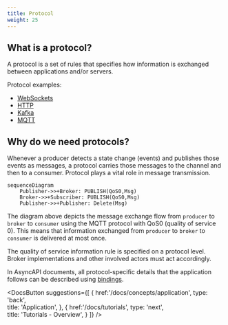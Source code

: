 ```yaml
---
title: Protocol
weight: 25
---
```



## What is a protocol?
A protocol is a set of rules that specifies how information is exchanged between applications and/or servers.

Protocol examples:
* [WebSockets](https://developer.mozilla.org/en-US/docs/Web/API/WebSocket)
* [HTTP](https://developer.mozilla.org/en-US/docs/Web/HTTP)
* [Kafka](https://kafka.apache.org/)
* [MQTT](https://mqtt.org/)

## Why do we need protocols?
Whenever a producer detects a state change (events) and publishes those events as messages, a protocol carries those messages to the channel and then to a consumer. Protocol plays a vital role in message transmission.

```mermaid
sequenceDiagram
    Publisher->>+Broker: PUBLISH(QoS0,Msg)
    Broker->>+Subscriber: PUBLISH(QoS0,Msg)
    Publisher->>+Publisher: Delete(Msg)
```

The diagram above depicts the message exchange flow from `producer` to `broker` to `consumer` using the MQTT protocol with QoS0 (quality of service 0). This means that information exchanged from `producer` to `broker` to `consumer` is delivered at most once.

The quality of service information rule is specified on a protocol level. Broker implementations and other involved actors must act accordingly.

In AsyncAPI documents, all protocol-specific details that the application follows can be described using [bindings](/docs/reference/specification/v2.5.0#definitionsBindings).

<DocsButton
 suggestions={[
    {
      href:'/docs/concepts/application',
      type: 'back',  
      title: 'Application',
   },
   {
      href:'/docs/tutorials',
      type: 'next',  
      title: 'Tutorials - Overview',
   }
 ]}
/>
